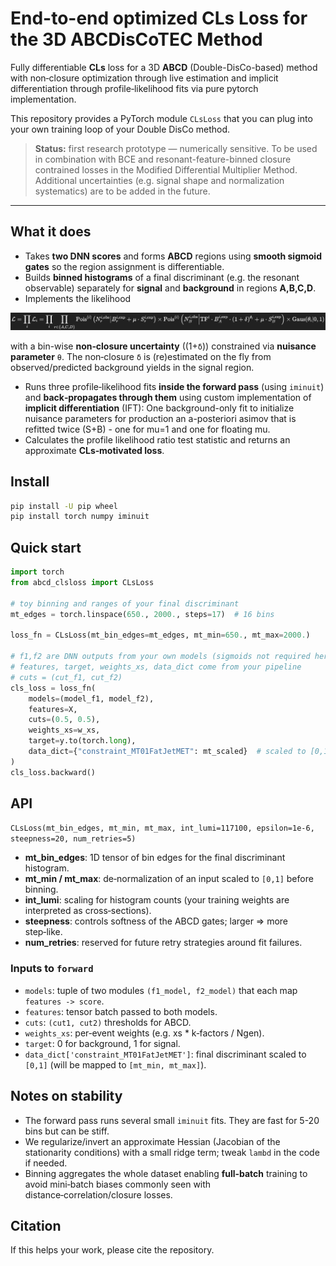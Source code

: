 # End-to-end optimized CLs Loss for the 3D ABCDisCoTEC Method

Fully differentiable **CLs** loss for a 3D **ABCD** (Double-DisCo-based) method with non‑closure optimization through live estimation and implicit differentiation through profile‑likelihood fits via pure pytorch implementation.

This repository provides a PyTorch module `CLsLoss` that you can plug into your own training loop of your Double DisCo method.

> **Status:** first research prototype — numerically sensitive. To be used in combination with BCE and resonant-feature-binned closure contrained losses in the Modified Differential Multiplier Method. Additional uncertainties (e.g. signal shape and normalization systematics) are to be added in the future.

---

## What it does

- Takes **two DNN scores** and forms **ABCD** regions using **smooth sigmoid gates** so the region assignment is differentiable.
- Builds **binned histograms** of a final discriminant (e.g. the resonant observable) separately for **signal** and **background** in regions **A,B,C,D**.
- Implements the likelihood

![Likelihood formula](docs/images/likelihood.png)

with a bin-wise **non‑closure uncertainty** \((1+`δ`)\) constrained via **nuisance parameter** `θ`. The non‑closure `δ` is (re)estimated on the fly from observed/predicted background yields in the signal region.
- Runs three profile‑likelihood fits **inside the forward pass** (using `iminuit`) and **back‑propagates through them** using custom implementation of **implicit differentiation** (IFT):
  One background-only fit to initialize nuisance parameters for production an a-posteriori asimov that is refitted twice (S+B) - one for mu=1 and one for floating mu. 
- Calculates the profile likelihood ratio test statistic and returns an approximate **CLs‑motivated loss**.

## Install

```bash
pip install -U pip wheel
pip install torch numpy iminuit
```

## Quick start

```python
import torch
from abcd_clsloss import CLsLoss

# toy binning and ranges of your final discriminant
mt_edges = torch.linspace(650., 2000., steps=17)  # 16 bins

loss_fn = CLsLoss(mt_bin_edges=mt_edges, mt_min=650., mt_max=2000.)

# f1,f2 are DNN outputs from your own models (sigmoids not required here)
# features, target, weights_xs, data_dict come from your pipeline
# cuts = (cut_f1, cut_f2)
cls_loss = loss_fn(
    models=(model_f1, model_f2),
    features=X,
    cuts=(0.5, 0.5),
    weights_xs=w_xs,
    target=y.to(torch.long),
    data_dict={"constraint_MT01FatJetMET": mt_scaled}  # scaled to [0,1]
)
cls_loss.backward()
```

## API

`CLsLoss(mt_bin_edges, mt_min, mt_max, int_lumi=117100, epsilon=1e-6, steepness=20, num_retries=5)`

- **mt_bin_edges**: 1D tensor of bin edges for the final discriminant histogram.
- **mt_min / mt_max**: de‑normalization of an input scaled to `[0,1]` before binning.
- **int_lumi**: scaling for histogram counts (your training weights are interpreted as cross‑sections).
- **steepness**: controls softness of the ABCD gates; larger ⇒ more step‑like.
- **num_retries**: reserved for future retry strategies around fit failures.

### Inputs to `forward`

- `models`: tuple of two modules `(f1_model, f2_model)` that each map `features -> score`.
- `features`: tensor batch passed to both models.
- `cuts`: `(cut1, cut2)` thresholds for ABCD.
- `weights_xs`: per‑event weights (e.g. xs * k‑factors / Ngen).
- `target`: 0 for background, 1 for signal.
- `data_dict['constraint_MT01FatJetMET']`: final discriminant scaled to `[0,1]` (will be mapped to `[mt_min, mt_max]`).

## Notes on stability

- The forward pass runs several small `iminuit` fits. They are fast for 5-20 bins but can be stiff.
- We regularize/invert an approximate Hessian (Jacobian of the stationarity conditions) with a small ridge term; tweak `lambd` in the code if needed.
- Binning aggregates the whole dataset enabling **full‑batch** training to avoid mini‑batch biases commonly seen with distance‑correlation/closure losses.

## Citation

If this helps your work, please cite the repository.
